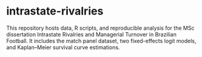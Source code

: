 # intrastate-rivalries
This repository hosts data, R scripts, and reproducible analysis for the MSc dissertation Intrastate Rivalries and Managerial Turnover in Brazilian Football. It includes the match panel dataset, two fixed-effects logit models, and Kaplan–Meier survival curve estimations.
